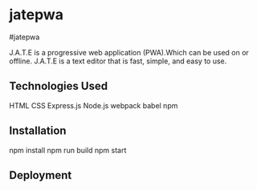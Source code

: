 # jatepwa
#jatepwa

J.A.T.E is a progressive web application (PWA).Which can be used on or offline.
J.A.T.E is a text editor that is fast, simple, and easy to use.


## Technologies Used
HTML
CSS
Express.js
Node.js
webpack
babel
npm
## Installation
 npm install 
 npm run build
 npm start
 
## Deployment



